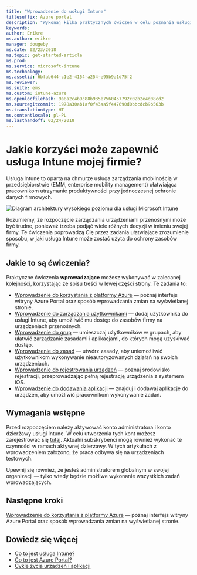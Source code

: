 ```yaml
---
title: "Wprowadzenie do usługi Intune"
titlesuffix: Azure portal
description: "Wykonaj kilka praktycznych ćwiczeń w celu poznania usługi Intune."
keywords: 
author: Erikre
ms.author: erikre
manager: dougeby
ms.date: 02/23/2018
ms.topic: get-started-article
ms.prod: 
ms.service: microsoft-intune
ms.technology: 
ms.assetid: 6bfab644-c1e2-4154-a254-e95b9a1d75f2
ms.reviewer: 
ms.suite: ems
ms.custom: intune-azure
ms.openlocfilehash: 9a8a2c4b9c88b935e7560457792c02b2e4d08cd2
ms.sourcegitcommit: 1978a30ab1af0f43aa5f447690d0bbcdcb9b563b
ms.translationtype: HT
ms.contentlocale: pl-PL
ms.lasthandoff: 02/24/2018
---
```

# <a name="what-can-intune-do-for-my-company"></a>Jakie korzyści może zapewnić usługa Intune mojej firmie?

Usługa Intune to oparta na chmurze usługa zarządzania mobilnością w przedsiębiorstwie (EMM, enterprise mobility management) ułatwiająca pracownikom utrzymanie produktywności przy jednoczesnej ochronie danych firmowych.

![Diagram architektury wysokiego poziomu dla usługi Microsoft Intune](/intune/media/intunearchitecture.svg)

Rozumiemy, że rozpoczęcie zarządzania urządzeniami przenośnymi może być trudne, ponieważ trzeba podjąć wiele różnych decyzji w imieniu swojej firmy. Te ćwiczenia poprowadzą Cię przez zadania ułatwiające zrozumienie sposobu, w jaki usługa Intune może zostać użyta do ochrony zasobów firmy.

## <a name="what-are-the-exercises"></a>Jakie to są ćwiczenia?

Praktyczne ćwiczenia __wprowadzające__ możesz wykonywać w zalecanej kolejności, korzystając ze spisu treści w lewej części strony. Te zadania to:

* [Wprowadzenie do korzystania z platformy Azure](get-started-azure.md) — poznaj interfejs witryny Azure Portal oraz sposób wprowadzania zmian na wyświetlanej stronie.
* [Wprowadzenie do zarządzania użytkownikami](get-started-users.md) — dodaj użytkownika do usługi Intune, aby umożliwić mu dostęp do zasobów firmy na urządzeniach przenośnych.
* [Wprowadzenie do grup](get-started-groups.md) — umieszczaj użytkowników w grupach, aby ułatwić zarządzanie zasadami i aplikacjami, do których mogą uzyskiwać dostęp.
* [Wprowadzenie do zasad](get-started-policies.md) — utwórz zasady, aby uniemożliwić użytkownikom wykonywanie nieautoryzowanych działań na swoich urządzeniach.
* [Wprowadzenie do rejestrowania urządzeń](get-started-enroll.md) — poznaj środowisko rejestracji, przeprowadzając pełną rejestrację urządzenia z systemem iOS.
* [Wprowadzenie do dodawania aplikacji](get-started-apps.md) — znajduj i dodawaj aplikacje do urządzeń, aby umożliwić pracownikom wykonywanie zadań.

## <a name="prerequisites"></a>Wymagania wstępne

Przed rozpoczęciem należy aktywować konto administratora i konto dzierżawy usługi Intune. W celu utworzenia tych kont możesz zarejestrować się [tutaj](https://portal.office.com/Signup/Signup.aspx?OfferId=40BE278A-DFD1-470a-9EF7-9F2596EA7FF9&dl=INTUNE_A&ali=1#0%20). Aktualni subskrybenci mogą również wykonać te czynności w ramach aktywnej dzierżawy. W tych artykułach z wprowadzeniem założono, że praca odbywa się na urządzeniach testowych.

Upewnij się również, że jesteś administratorem globalnym w swojej organizacji — tylko wtedy będzie możliwe wykonanie wszystkich zadań wprowadzających.

## <a name="next-steps"></a>Następne kroki

[Wprowadzenie do korzystania z platformy Azure](get-started-azure.md) — poznaj interfejs witryny Azure Portal oraz sposób wprowadzania zmian na wyświetlanej stronie.

## <a name="learn-more"></a>Dowiedz się więcej

* [Co to jest usługa Intune?](introduction-intune.md)
* [Co to jest Azure Portal?](what-is-intune.md)
* [Cykle życia urządzeń i aplikacji](introduction-device-app-lifecycles.md)
